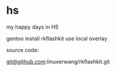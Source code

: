 # hs
my happy days in HS

gentoo install rkflashkit use local overlay

source code:

git@github.com:linuxerwang/rkflashkit.git
